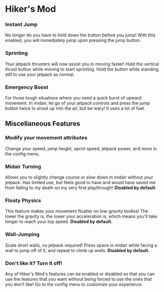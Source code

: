 # Hiker's Mod
### Instant Jump
No longer do you have to hold down the button before you jump! With this enabled, you will immediately jump upon pressing the jump button.

### Sprinting
Your jetpack thrusters will now assist you in moving faster! Hold the vertical thrust button while moving to start sprinting. Hold the button while standing still to use your jetpack as normal.

### Emergency Boost
For those tough situations where you need a quick burst of upward movement. In midair, let go of your jetpack controls and press the jump button twice to shoot up into the air, but be wary! It uses a lot of fuel.

## Miscellaneous Features

### Modify your movement attributes
Change your speed, jump height, sprint speed, jetpack power, and more in the config menu.

### Midair Turning
Allows you to slightly change course or slow down in midair without your jetpack. Has limited use, but feels good to have and would have saved me from falling to my death on my very first playthrough! **Disabled by default.**

### Floaty Physics
This feature makes your movement floatier on low-gravity bodies! The lower the gravity is, the lower your acceleration is, which means you'll take longer to reach your top speed. **Disabled by default.**

### Wall-Jumping
Scale short walls, no jetpack required! Press space in midair while facing a wall to jump off of it, and repeat to climb up walls. **Disabled by default.**

### Don't like it? Turn it off!
Any of Hiker's Mod's features can be enabled or disabled so that you can use the features that you want without being forced to use the ones that you don't like! Go to the config menu to customize your experience.
